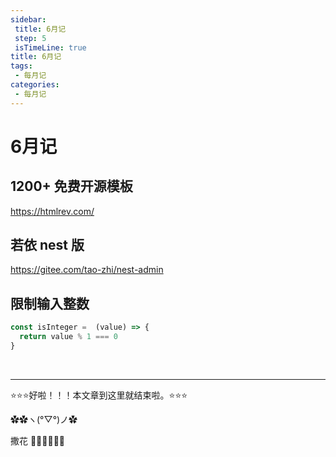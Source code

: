 ```yaml
---
sidebar: 
 title: 6月记
 step: 5
 isTimeLine: true
title: 6月记
tags:
 - 每月记
categories:
 - 每月记
---
```



# 6月记

## 1200+ 免费开源模板

https://htmlrev.com/

## 若依 nest 版

https://gitee.com/tao-zhi/nest-admin 

## 限制输入整数

```js
const isInteger =  (value) => {
  return value % 1 === 0
}
```



<br/>
<hr />

⭐️⭐️⭐️好啦！！！本文章到这里就结束啦。⭐️⭐️⭐️

✿✿ヽ(°▽°)ノ✿

撒花 🌸🌸🌸🌸🌸🌸